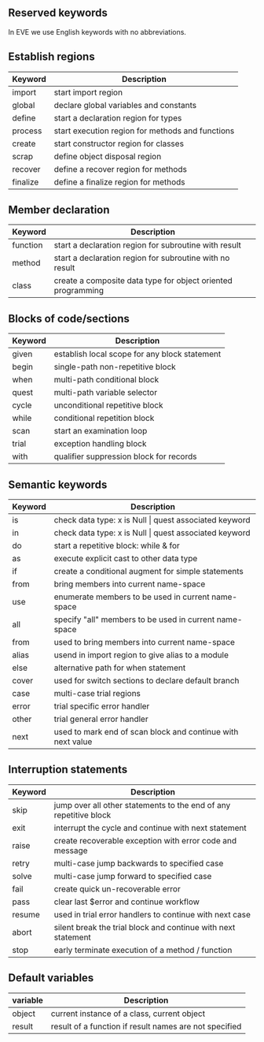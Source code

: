 ## Reserved keywords

In EVE we use English keywords with no abbreviations.

## Establish regions

| Keyword  | Description
|----------|---------------------------------------------------------
| import   | start import region
| global   | declare global variables and constants
| define   | start a declaration region for types
| process  | start execution region for methods and functions
| create   | start constructor region for classes
| scrap    | define object disposal region
| recover  | define a recover region for methods
| finalize | define a finalize region for methods

## Member declaration
| Keyword  | Description
|----------|-------------------------------------------------------------
| function | start a declaration region for subroutine with result
| method   | start a declaration region for subroutine with no result
| class    | create a composite data type for object oriented programming


## Blocks of code/sections

| Keyword  | Description
|----------|-------------------------------------------------------------
| given    | establish local scope for any block statement 
| begin    | single-path non-repetitive block
| when     | multi-path conditional block
| quest    | multi-path variable selector
| cycle    | unconditional repetitive block
| while    | conditional repetition block
| scan     | start an examination loop
| trial    | exception handling block
| with     | qualifier suppression block for records

## Semantic keywords

| Keyword  | Description
|----------|-------------------------------------------------------
| is       | check data type: x is Null \| quest associated keyword
| in       | check data type: x is Null \| quest associated keyword
| do       | start a repetitive block: while & for
| as       | execute explicit cast to other data type
| if       | create a conditional augment for simple statements
| from     | bring members into current name-space
| use      | enumerate members to be used in current name-space
| all      | specify "all" members to be used in current name-space
| from     | used to bring members into current name-space
| alias    | usend in import region to give alias to a module
| else     | alternative path for when statement 
| cover    | used for switch sections to declare default branch
| case     | multi-case trial regions
| error    | trial specific error handler
| other    | trial general error handler
| next     | used to mark end of scan block and continue with next value

## Interruption statements

| Keyword  | Description
|----------|-------------------------------------------------------------------
| skip     | jump over all other statements to the end of any repetitive block
| exit     | interrupt the cycle and continue with next statement
| raise    | create recoverable exception with error code and message
| retry    | multi-case jump backwards to specified case
| solve    | multi-case jump forward to specified case
| fail     | create quick un-recoverable error
| pass     | clear last $error and continue workflow
| resume   | used in trial error handlers to continue with next case
| abort    | silent break the trial block and continue with next statement
| stop     | early terminate execution of a method / function

## Default variables

| variable | Description
|----------|-------------------------------------------------------
| object   | current instance of a class, current object
| result   | result of a function if result names are not specified
